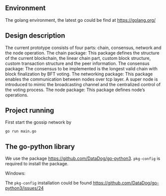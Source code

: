 ## Environment
The golang environment, the latest go could be find at https://golang.org/

## Design description
The current prototype consists of four parts: chain, consensus, network and the node operation.
The chain package: 
This package defines the structure of the current blockchain, the linear chain part, custom block structure, custom transaction structure and the peer information.
The consensus package: 
The consensus to be implemented is the longest valid chain with block finalization by BFT voting.
The networking package:
This package enables the communication between nodes over tcp layer. A super node is introduced to mimic the broadcasting channel and the centralized control of the voting process.
The node package:
This package defines node’s operations. 


## Project running
First start the gossip network by 
```
go run main.go
```

## The go-python library
We use the package https://github.com/DataDog/go-python3. ```pkg-config``` is required to install the package.

Windows:

The ```pkg-config``` installation could be found https://github.com/DataDog/go-python3/issues/24

